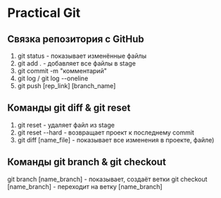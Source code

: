 # Practical Git

## Связка репозитория с GitHub
1. git status - показывает изменённые файлы
2. git add . - добавляет все файлы в stage
3. git commit -m "комментарий"
4. git log / git log --oneline
5. git push [rep_link] [branch_name]

## Команды git diff & git reset
1. git reset - удаляет файл из stage
2. git reset --hard - возвращает проект к последнему commit
3. git diff [name_file] - показывает все изменения в проекте, файле)

## Команды git branch & git checkout

git branch [name_branch] - показывает, создаёт ветки
git checkout [name_branch] - переходит на ветку [name_branch]
